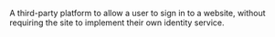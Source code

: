 A third-party platform to allow a user to sign in to a website, without
requiring the site to implement their own identity service.
